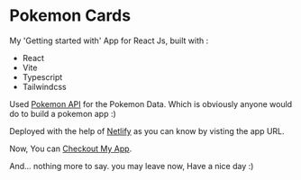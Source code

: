 # Pokemon Cards

My 'Getting started with' App for React Js,
built with :

- React
- Vite
- Typescript
- Tailwindcss

Used [Pokemon API](https://pokeapi.co/api/v2/pokemon?limit=201) for the Pokemon Data. Which is obviously anyone would do to build a pokemon app :)

Deployed with the help of [Netlify](https://app.netlify.com/) as you can know by visting the app URL.

Now, You can [Checkout My App](https://govrdhnpokemon.netlify.app/).

And... nothing more to say. you may leave now, Have a nice day :)
